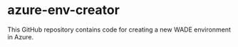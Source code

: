 # azure-env-creator
This GitHub repository contains code for creating a new WADE environment in Azure.
